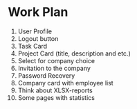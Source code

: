 # Work Plan

1) User Profile
2) Logout button 
3) Task Card
4) Project Card (title, description and etc.)
5) Select for company choice
6) Invitation to the company
7) Password Recovery
8) Company card with employee list
9) Think about XLSX-reports
10) Some pages with statistics
